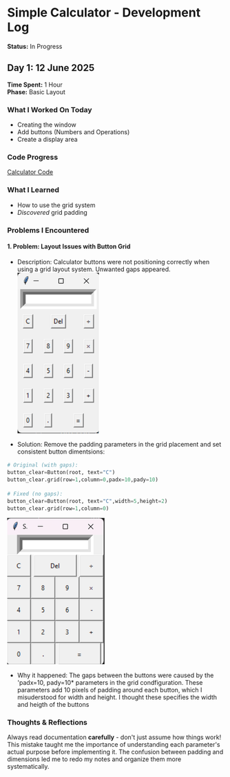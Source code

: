 
# Simple Calculator - Development Log
**Status:** In Progress

## Day 1: 12 June 2025
**Time Spent:** 1 Hour  
**Phase:** Basic Layout

### What I Worked On Today
- Creating the window 
- Add buttons (Numbers and Operations)
- Create a display area

### Code Progress
[Calculator Code](../code/calculator-v1.py)

### What I Learned
- How to use the grid system
- *Discovered* grid padding

### Problems I Encountered
#### 1. Problem: Layout Issues with Button Grid
- Description: Calculator buttons were not positioning correctly when using a grid layout system. Unwanted gaps appeared.    
![Problem-1](/screenshoots/Problem-1.png)  

- Solution: Remove the padding parameters in the grid placement and set consistent button dimentsions:
```python
# Original (with gaps):
button_clear=Button(root, text="C")
button_clear.grid(row=1,column=0,padx=10,pady=10)

# Fixed (no gaps):
button_clear=Button(root, text="C",width=5,height=2)
button_clear.grid(row=1,column=0)
```  
![Solution-1](/screenshoots/Solution-1.png)  

- Why it happened: The gaps between the buttons were caused by the 'padx=10, pady=10* parameters in the grid condfiguration. These parameters add 10 pixels of padding around each button, which I misuderstood for width and height. I thought these specifies the width and heigth of the buttons

### Thoughts & Reflections
Always read documentation **carefully** - don't just assume how things work! This mistake taught me the importance of understanding each parameter's actual purpose before implementing it. The confusion between padding and dimensions led me to redo my notes and organize them more systematically.
  
 

<!--## Day2: [Date]
**Time Spent:** [hours/minites]
**Phase:** 

### What I Worked On Today
- [main tasks]

### Code Progress
```python
# code I wrote today
```

### What I Learned
- [what I learned]

### Problems I Encountered
1. Problem: [described the issue]
- what I tried: [Attempts to solve it]
- Solution: [how I fixed it/ still working on it]
- Why it happened: [root cause]
  
### Screenshots

-->
